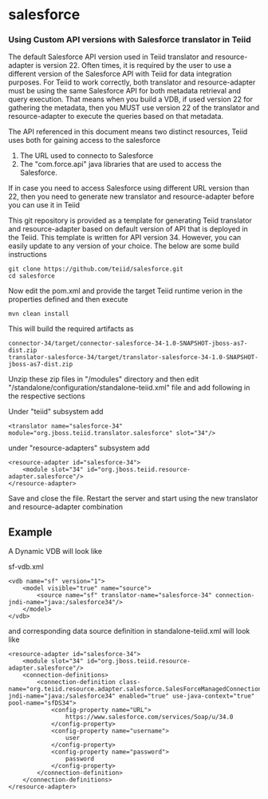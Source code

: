 # salesforce
### Using Custom API versions with Salesforce translator in Teiid

The default Salesforce API version used in Teiid translator and resource-adapter is version 22.
Often times, it is required by the user to use a different version of the Salesforce API with Teiid for data 
integration purposes. For Teiid to work correctly, both translator and resource-adapter must be using 
the same Salesforce API for both metadata retrieval and query execution. That means when you build a VDB, if used
version 22 for gathering the metadata, then you MUST use version 22 of the translator and resource-adapter to
execute the queries based on that metadata.

The API referenced in this document means two distinct resources, Teiid uses both for gaining access to the salesforce
 1. The URL used to connecto to Salesforce
 2. The "com.force.api" java libraries that are used to access the Salesforce.

If in case you need to access Salesforce using different URL version than 22, then you need to generate new translator and resource-adapter before you can use it in Teiid

This git repository is provided as a template for generating Teiid translator and resource-adapter based on 
default version of API that is deployed in the Teiid. This template is written for API version 34. However, you can easily update to any version of your choice. The below are some build instructions
 
```
git clone https://github.com/teiid/salesforce.git
cd salesforce
```
Now edit the pom.xml and provide the target Teiid runtime verion in the properties defined and then execute
 
```
mvn clean install
```
This will build the required artifacts as 

```
connector-34/target/connector-salesforce-34-1.0-SNAPSHOT-jboss-as7-dist.zip
translator-salesforce-34/target/translator-salesforce-34-1.0-SNAPSHOT-jboss-as7-dist.zip
````

Unzip these zip files in "<jboss-eap>/modules" directory and then edit "<jboss-eap>/standalone/configuration/standalone-teiid.xml" file
and add following in the respective sections 

Under "teiid" subsystem add
```
<translator name="salesforce-34" module="org.jboss.teiid.translator.salesforce" slot="34"/>
```

under "resource-adapters" subsystem add

```
<resource-adapter id="salesforce-34">
    <module slot="34" id="org.jboss.teiid.resource-adapter.salesforce"/>
</resource-adapter>
```

Save and close the file. Restart the server and start using the new translator and resource-adapter combination

## Example
A Dynamic VDB will look like

sf-vdb.xml
```
<vdb name="sf" version="1">
    <model visible="true" name="source">
        <source name="sf" translator-name="salesforce-34" connection-jndi-name="java:/salesforce34"/>    
    </model>
</vdb>
```

and corresponding data source definition in standalone-teiid.xml will look like

```
<resource-adapter id="salesforce-34">
    <module slot="34" id="org.jboss.teiid.resource-adapter.salesforce"/>
    <connection-definitions>
        <connection-definition class-name="org.teiid.resource.adapter.salesforce.SalesForceManagedConnectionFactory" jndi-name="java:/salesforce34" enabled="true" use-java-context="true" pool-name="sfDS34">
            <config-property name="URL">
                https://www.salesforce.com/services/Soap/u/34.0
            </config-property>
            <config-property name="username">
                user
            </config-property>
            <config-property name="password">
                password
            </config-property>
        </connection-definition>
    </connection-definitions>
</resource-adapter>
```
